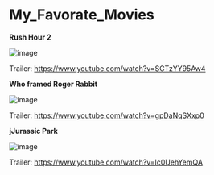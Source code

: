 # My_Favorate_Movies

**Rush Hour 2**

![image](https://m.media-amazon.com/images/M/MV5BODhlNGJjMWQtZGMyYS00MzJhLWJhZGMtY2NlNDI5Nzg5NTU2XkEyXkFqcGdeQXVyNDk3NzU2MTQ@._V1_.jpg)

Trailer: https://www.youtube.com/watch?v=SCTzYY95Aw4

**Who framed Roger Rabbit**

![image](https://prod-ripcut-delivery.disney-plus.net/v1/variant/disney/77C3A6715B63E0F473FD27B1AD8452FC5BCA1E6459FF5D61B3B188479A5EA457/scale?width=1200&aspectRatio=1.78&format=webp)

Trailer: https://www.youtube.com/watch?v=gpDaNqSXxp0

**jJurassic Park**

![image](https://m.media-amazon.com/images/I/8142L+TQEyL._AC_UF1000,1000_QL80_.jpg)

Trailer: https://www.youtube.com/watch?v=lc0UehYemQA